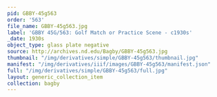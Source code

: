 ```yaml
---
pid: GBBY-45g563
order: '563'
file_name: GBBY-45g563.jpg
label: 'GBBY 45G/563: Golf Match or Practice Scene - c1930s'
_date: 1930s
object_type: glass plate negative
source: http://archives.nd.edu/Bagby/GBBY-45g563.jpg
thumbnail: "/img/derivatives/simple/GBBY-45g563/thumbnail.jpg"
manifest: "/img/derivatives/iiif/images/GBBY-45g563/manifest.json"
full: "/img/derivatives/simple/GBBY-45g563/full.jpg"
layout: generic_collection_item
collection: bagby
---
```

